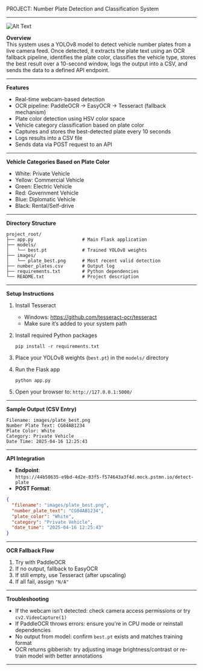 PROJECT: Number Plate Detection and Classification System

---

![Alt Text](https://github.com/Rahwik/Indian-number-plate-detection/blob/main/Sandro%20Tatinashvili%20in%20Tbilisi%2C%20Georgia.gif?raw=true)

**Overview**  
This system uses a YOLOv8 model to detect vehicle number plates from a live camera feed. Once detected, it extracts the plate text using an OCR fallback pipeline, identifies the plate color, classifies the vehicle type, stores the best result over a 10-second window, logs the output into a CSV, and sends the data to a defined API endpoint.

---

**Features**  
- Real-time webcam-based detection  
- OCR pipeline: PaddleOCR → EasyOCR → Tesseract (fallback mechanism)  
- Plate color detection using HSV color space  
- Vehicle category classification based on plate color  
- Captures and stores the best-detected plate every 10 seconds  
- Logs results into a CSV file  
- Sends data via POST request to an API  

---

**Vehicle Categories Based on Plate Color**  
- White: Private Vehicle  
- Yellow: Commercial Vehicle  
- Green: Electric Vehicle  
- Red: Government Vehicle  
- Blue: Diplomatic Vehicle  
- Black: Rental/Self-drive  

---

**Directory Structure**
```
project_root/
├── app.py                  # Main Flask application
├── models/
│   └── best.pt             # Trained YOLOv8 weights
├── images/
│   └── plate_best.png      # Most recent valid detection
├── number_plates.csv       # Output log
├── requirements.txt        # Python dependencies
└── README.txt              # Project description
```

---

**Setup Instructions**

1. Install Tesseract  
   - Windows: https://github.com/tesseract-ocr/tesseract  
   - Make sure it’s added to your system path  

2. Install required Python packages  
   ```
   pip install -r requirements.txt
   ```

3. Place your YOLOv8 weights (`best.pt`) in the `models/` directory  

4. Run the Flask app  
   ```
   python app.py
   ```

5. Open your browser to: `http://127.0.0.1:5000/`

---

**Sample Output (CSV Entry)**  
```
Filename: images/plate_best.png  
Number Plate Text: CG04AB1234  
Plate Color: White  
Category: Private Vehicle  
Date Time: 2025-04-16 12:25:43  
```

---

**API Integration**  
- **Endpoint**:  
  `https://44b58635-e9bd-4d2e-83f5-f574643a3f4d.mock.pstmn.io/detect-plate`  
- **POST Format**:  
```json
{
  "filename": "images/plate_best.png",
  "number_plate_text": "CG04AB1234",
  "plate_color": "White",
  "category": "Private Vehicle",
  "date_time": "2025-04-16 12:25:43"
}
```

---

**OCR Fallback Flow**
1. Try with PaddleOCR  
2. If no output, fallback to EasyOCR  
3. If still empty, use Tesseract (after upscaling)  
4. If all fail, assign `"N/A"`  

---

**Troubleshooting**
- If the webcam isn’t detected: check camera access permissions or try `cv2.VideoCapture(1)`  
- If PaddleOCR throws errors: ensure you're in CPU mode or reinstall dependencies  
- No output from model: confirm `best.pt` exists and matches training format  
- OCR returns gibberish: try adjusting image brightness/contrast or re-train model with better annotations  

---
